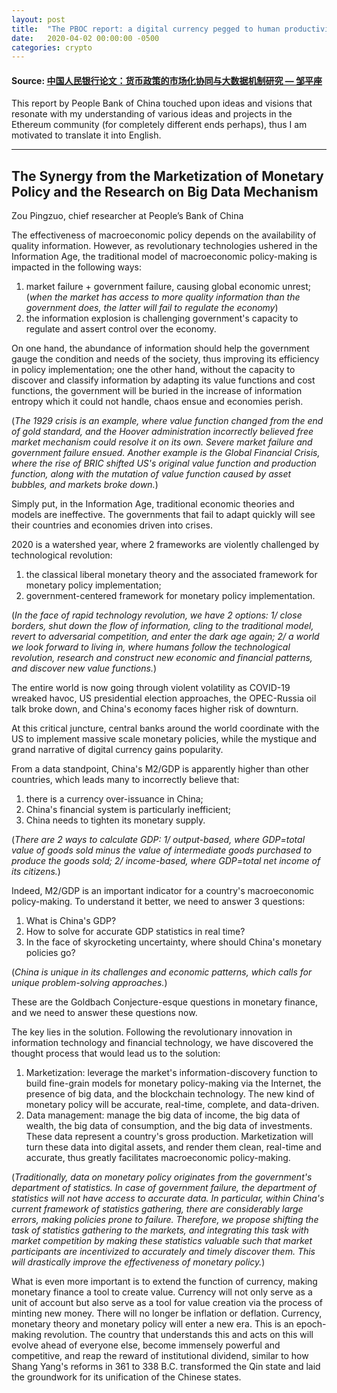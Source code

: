 ```yaml
---
layout: post
title:  "The PBOC report: a digital currency pegged to human productivity (Part 1/4)"
date:   2020-04-02 00:00:00 -0500
categories: crypto
---
```

#### Source: [中国人民银行论文：货币政策的市场化协同与大数据机制研究 — 邹平座](https://www.chainnews.com/zh-hant/articles/551734637322.htm)

This report by People Bank of China touched upon ideas and visions that resonate with my understanding of various ideas and projects in the Ethereum community (for completely different ends perhaps), thus I am motivated to translate it into English.

***

## The Synergy from the Marketization of Monetary Policy and the Research on Big Data Mechanism
Zou Pingzuo, chief researcher at People’s
Bank of China

The effectiveness of macroeconomic policy depends on the availability of quality information. However, as revolutionary technologies ushered in the Information Age, the traditional model of macroeconomic policy-making is impacted in the following ways:
1. market failure + government failure, causing global economic unrest; (*when the market has access to more quality information than the government does, the latter will fail to regulate the economy*)
2. the information explosion is challenging government's capacity to regulate and assert control over the economy.

On one hand, the abundance of information should help the government gauge the condition and needs of the society, thus improving its efficiency in policy implementation; one the other hand, without the capacity to discover and classify information by adapting its value functions and cost functions, the government will be buried in the increase of information entropy which it could not handle, chaos ensue and economies perish.

(*The 1929 crisis is an example, where value function changed from the end of gold standard, and the Hoover administration incorrectly believed free market mechanism could resolve it on its own. Severe market failure and government failure ensued. Another example is the Global Financial Crisis, where the rise of BRIC shifted US's original value function and production function, along with the mutation of value function caused by asset bubbles, and markets broke down.*)

Simply put, in the Information Age, traditional economic theories and models are ineffective. The governments that fail to adapt quickly will see their countries and economies driven into crises.

2020 is a watershed year, where 2 frameworks are violently challenged by technological revolution:
1. the classical liberal monetary theory and the associated framework for monetary policy implementation;
2. government-centered framework for monetary policy implementation.

(*In the face of rapid technology revolution, we have 2 options: 1/ close borders, shut down the flow of information, cling to the traditional model, revert to adversarial competition, and enter the dark age again; 2/ a world we look forward to living in, where humans follow the technological revolution, research and construct new economic and financial patterns, and discover new value functions.*)

The entire world is now going through violent volatility as COVID-19 wreaked havoc, US presidential election approaches, the OPEC-Russia oil talk broke down, and China's economy faces higher risk of downturn.

At this critical juncture, central banks around the world coordinate with the US to implement massive scale monetary policies, while the mystique and grand narrative of digital currency gains popularity.

From a data standpoint, China's M2/GDP is apparently higher than other countries, which leads many to incorrectly believe that:
1. there is a currency over-issuance in China;
2. China's financial system is particularly inefficient;
3. China needs to tighten its monetary supply.

(*There are 2 ways to calculate GDP: 1/ output-based, where GDP=total value of goods sold minus the value of intermediate goods purchased to produce the goods sold; 2/ income-based, where GDP=total net income of its citizens.*)

Indeed, M2/GDP is an important indicator for a country's macroeconomic policy-making. To understand it better, we need to answer 3 questions:
1. What is China's GDP?
2. How to solve for accurate GDP statistics in real time?
3. In the face of skyrocketing uncertainty, where should China's monetary policies go?

(*China is unique in its challenges and economic patterns, which calls for unique problem-solving approaches.*)

These are the Goldbach Conjecture-esque questions in monetary finance, and we need to answer these questions now.

The key lies in the solution. Following the revolutionary innovation in information technology and financial technology, we have discovered the thought process that would lead us to the solution:
1. Marketization: leverage the market's information-discovery function to build fine-grain models for monetary policy-making via the Internet, the presence of big data, and the blockchain technology. The new kind of monetary policy will be accurate, real-time, complete, and data-driven.
2. Data management: manage the big data of income, the big data of wealth, the big data of consumption, and the big data of investments. These data represent a country's gross production. Marketization will turn these data into digital assets, and render them clean, real-time and accurate, thus greatly facilitates macroeconomic policy-making.

(*Traditionally, data on monetary policy originates from the government's department of statistics. In case of government failure, the department of statistics will not have access to accurate data. In particular, within China's current framework of statistics gathering, there are considerably large errors, making policies prone to failure. Therefore, we propose shifting the task of statistics gathering to the markets, and integrating this task with market competition by making these statistics valuable such that market participants are incentivized to accurately and timely discover them. This will drastically improve the effectiveness of monetary policy.*)

What is even more important is to extend the function of currency, making monetary finance a tool to create value. Currency will not only serve as a unit of account but also serve as a tool for value creation via the process of minting new money. There will no longer be inflation or deflation. Currency, monetary theory and monetary policy will enter a new era. This is an epoch-making revolution. The country that understands this and acts on this will evolve ahead of everyone else, become immensely powerful and competitive, and reap the reward of institutional dividend, similar to how Shang Yang's reforms in 361 to 338 B.C. transformed the Qin state and laid the groundwork for its unification of the Chinese states.

